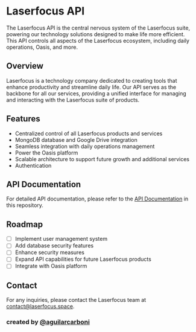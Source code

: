 # Laserfocus API

The Laserfocus API is the central nervous system of the Laserfocus suite, powering our technology solutions designed to make life more efficient. This API controls all aspects of the Laserfocus ecosystem, including daily operations, Oasis, and more.

## Overview

Laserfocus is a technology company dedicated to creating tools that enhance productivity and streamline daily life. Our API serves as the backbone for all our services, providing a unified interface for managing and interacting with the Laserfocus suite of products.

## Features

- Centralized control of all Laserfocus products and services
- MongoDB database and Google Drive integration
- Seamless integration with daily operations management
- Power the Oasis platform
- Scalable architecture to support future growth and additional services
- Authentication

## API Documentation

For detailed API documentation, please refer to the [API Documentation](./docs/README.md) in this repository.

## Roadmap

- [ ] Implement user management system
- [ ] Add database security features
- [ ] Enhance security measures
- [ ] Expand API capabilities for future Laserfocus products
- [ ] Integrate with Oasis platform

## Contact

For any inquiries, please contact the Laserfocus team at [contact@laserfocus.space](mailto:contact@laserfocus.space).

### created by [@aguilarcarboni](https://github.com/aguilarcarboni/)